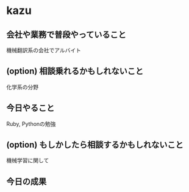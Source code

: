 # kazu

## 会社や業務で普段やっていること

機械翻訳系の会社でアルバイト

## (option) 相談乗れるかもしれないこと

化学系の分野

## 今日やること

Ruby, Pythonの勉強

## (option) もしかしたら相談するかもしれないこと

機械学習に関して

## 今日の成果
